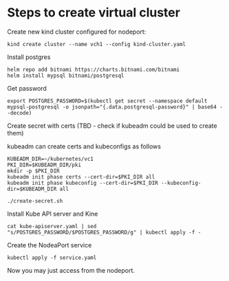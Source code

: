 # Steps to create virtual cluster

Create new kind cluster configured for nodeport:

```shell
kind create cluster --name vch1 --config kind-cluster.yaml 
```

Install postgres

```shell
helm repo add bitnami https://charts.bitnami.com/bitnami
helm install mypsql bitnami/postgresql
```

Get password 

```shell
export POSTGRES_PASSWORD=$(kubectl get secret --namespace default mypsql-postgresql -o jsonpath="{.data.postgresql-password}" | base64 --decode)  
```

Create secret with certs (TBD - check if kubeadm could be used to create them)

kubeadm can create certs and kubeconfigs as follows

```
KUBEADM_DIR=~/kubernetes/vc1
PKI_DIR=$KUBEADM_DIR/pki
mkdir -p $PKI_DIR
kubeadm init phase certs --cert-dir=$PKI_DIR all
kubeadm init phase kubeconfig --cert-dir=$PKI_DIR --kubeconfig-dir=$KUBEADM_DIR all
```


```shell
./create-secret.sh
```

Install Kube API server and Kine

```shell
cat kube-apiserver.yaml | sed "s/POSTGRES_PASSWORD/$POSTGRES_PASSWORD/g" | kubectl apply -f -
```

Create the NodeaPort service

```shell
kubectl apply -f service.yaml
```

Now you may just access from the nodeport.